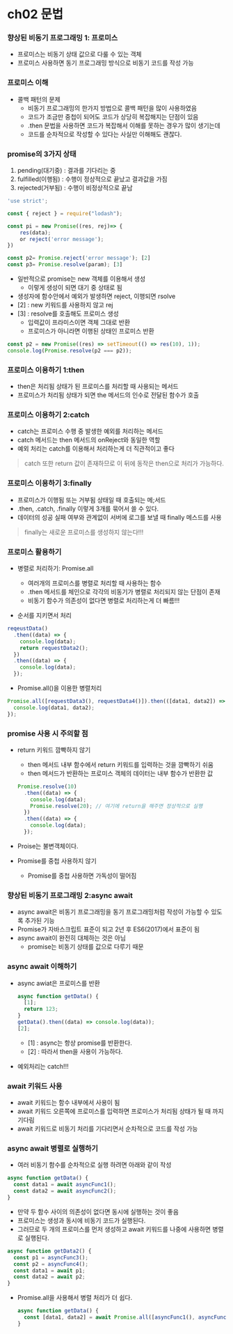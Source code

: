 # ch02 문법

### 향상된 비동기 프로그래밍 1: 프로미스

- 프로미스는 비동기 상태 값으로 다룰 수 있는 객체
- 프로미스 사용하면 동기 프로그래밍 방식으로 비동기 코드를 작성 가능

### 프로미스 이해

- 콜백 패턴의 문제
  - 비동기 프로그래밍의 한가지 방법으로 콜백 패턴을 많이 사용하였음
  - 코드가 조금만 중첩이 되어도 코드가 상당히 복잡해지는 단점이 있음
  - .then 문법을 사용하면 코드가 복잡해서 이해를 못하는 경우가 많이 생기는데
  - 코드를 순차적으로 작성할 수 있다는 사실만 이해해도 괜찮다.

### promise의 3가지 상태

1. pending(대기중) : 결과를 기다리는 중
1. fulfilled(이행됨) : 수행이 정상적으로 끝났고 결과값을 가짐
1. rejected(거부됨) : 수행이 비정상적으로 끝남

```js
'use strict';

const { reject } = require("lodash");

const pi = new Promise((res, rej)=> {
    res(data);
    or reject('error message');
})

const p2= Promise.reject('error message'); [2]
const p3= Promise.resolve(param); [3]

```

- 일반적으로 promise는 new 객체를 이용해서 생성
  - 이렇게 생성이 되면 대기 중 상태로 됨
- 생성자에 함수안에서 예외가 발생하면 reject, 이행되면 rsolve
- [2] : new 키워드를 사용하지 않고 rej
- [3] : resolve를 호출해도 프로미스 생성
  - 입력값이 프라미스이면 객체 그대로 반환
  - 프로미스가 아니라면 이행된 상태인 프로미스 반환

```js
const p2 = new Promise((res) => setTimeout(() => res(10), 1));
console.log(Promise.resolve(p2 === p2));
```

### 프로미스 이용하기 1:then

- then은 처리됨 상태가 된 프로미스를 처리할 때 사용되는 메서드
- 프로미스가 처리됨 상태가 되면 the 메서드의 인수로 전달된 함수가 호출

### 프로미스 이용하기 2:catch

- catch는 프로미스 수행 중 발생한 예외를 처리하는 메서드
- catch 메서드는 then 메서드의 onReject와 동일한 역할
- 예외 처리는 catch를 이용해서 처리하는게 더 직관적이고 좋다

> catch 또한 return 값이 존재하므로 이 뒤에 동작은 then으로 처리가 가능하다.

### 프로미스 이용하기 3:finally

- 프로미스가 이행됨 또는 거부됨 상태일 때 호출되는 메;서드
- .then, .catch, .finally 이렇게 3개를 묶어서 쓸 수 있다.
- 데이터의 성공 실패 여부와 관계없이 서버에 로그를 보낼 때 finally 메스드를 사용

> finally는 새로운 프로미스를 생성하지 않는다!!!

### 프로미스 활용하기

- 병렬로 처리하기: Promise.all

  - 여러개의 프로미스를 병렬로 처리할 때 사용하는 함수
  - .then 메서드를 체인으로 각각의 비동기가 병렬로 처리되지 않는 단점이 존재
  - 비동기 함수가 의존성이 없다면 병렬로 처리하는게 더 빠름!!!

- 순서를 지키면서 처리

```js
reqeustData()
  .then((data) => {
    console.log(data);
    return requestData2();
  })
  .then((data) => {
    console.log(data);
  });
```

- Promise.all()을 이용한 병렬처리

```js
Promise.all([requestData3(), requestData4()]).then(([data1, data2]) => {
  console.log(data1, data2);
});
```

### promise 사용 시 주의할 점

- return 키워드 깜빡하지 않기

  - then 메서드 내부 함수에서 return 키워드를 입력하는 것을 깜빡하기 쉬움
  - then 메서드가 반환하는 프로미스 객체의 데이터는 내부 함수가 반환한 값

  ```js
  Promise.resolve(10)
    .then((data) => {
      console.log(data);
      Promise.resolve(20); // 여기에 return을 해주면 정상적으로 실행
    })
    .then((data) => {
      console.log(data);
    });
  ```

- Proise는 불변객체이다.
- Promise를 중첩 사용하지 않기
  - Promise를 중첩 사용하면 가독성이 떨어짐

### 향상된 비동기 프로그래밍 2:async await

- async await은 비동기 프로그래밍을 동기 프로그래밍처럼 작성이 가능할 수 있도록 추가된 기능
- Promise가 자바스크립트 표준이 되고 2년 후 ES6(2017)에서 표준이 됨
- async await이 완전히 대체하는 것은 아님
  - promise는 비동기 상태를 값으로 다루기 때문

### async await 이해하기

- async awiat은 프로미스를 반환

  ```js
  async function getData() {
    [1];
    return 123;
  }
  getData().then((data) => console.log(data));
  [2];
  ```

  - [1] : async는 항상 promise를 반환한다.
  - [2] : 따라서 then을 사용이 가능하다.

- 예외처리는 catch!!!

### await 키워드 사용

- await 키워드는 함수 내부에서 사용이 됨
- await 키워드 오른쪽에 프로미스를 입력하면 프로미스가 처리됨 상태가 될 때 까지 기다림
- await 키워드로 비동기 처리를 기다리면서 순차적으로 코드를 작성 가능

### async await 병렬로 실행하기

- 여러 비동기 함수를 순차적으로 실행 하려면 아래와 같이 작성

```js
async function getData() {
  const data1 = await asyncFunc1();
  const data2 = await asyncFunc2();
}
```

- 만약 두 함수 사이의 의존성이 없다면 동시에 실행하는 것이 좋음
- 프로미스는 생성과 동시에 비동기 코드가 실행된다.
- 그러므로 두 개의 프로미스를 먼저 생성하고 await 키워드를 나중에 사용하면 병렬로 실행된다.

```js
async function getData2() {
  const p1 = asyncFunc3();
  const p2 = asyncFunc4();
  const data1 = await p1;
  const data2 = await p2;
}
```

- Promise.all을 사용해서 병렬 처리가 더 쉽다.
  ```js
  async function getData() {
    const [data1, data2] = await Promise.all([asyncFunc1(), asyncFunc2()]);
  }
  ```

